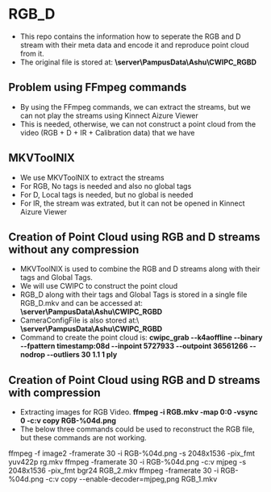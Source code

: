 # RGB_D
* This repo contains the information how to seperate the RGB and D stream with their meta data and encode it and reproduce point cloud from it. 
* The original file is stored at: **\\server\PampusData\Ashu\CWIPC_RGBD**

## Problem using FFmpeg commands
* By using the FFmpeg commands, we can extract the streams, but we can not play the streams using Kinnect Aizure Viewer
* This is needed, otherwise, we can not construct a point cloud from the video (RGB + D + IR + Calibration data) that we have


## MKVToolNIX
* We use MKVToolNIX to extract the streams 
* For RGB, No tags is needed and also no global tags
* For D, Local tags is needed, but no global is needed
* For IR, the stream was extrated, but it can not be opened in Kinnect Aizure Viewer

## Creation of Point Cloud using RGB and D streams without any compression
* MKVToolNIX is used to combine the RGB and D streams along with their tags and Global Tags.
* We will use CWIPC to construct the point cloud
* RGB_D along with their tags and Global Tags is stored in a single file RGB_D.mkv and can be accessed at: **\\server\PampusData\Ashu\CWIPC_RGBD**
* CameraConfigFile is also stored at:\ **\\server\PampusData\Ashu\CWIPC_RGBD**
* Command to create the point cloud is: **cwipc_grab --k4aoffline --binary --fpattern timestamp:08d --inpoint 5727933 --outpoint 36561266 --nodrop --outliers 30 1.1 1 ply**


## Creation of Point Cloud using RGB and D streams with compression
* Extracting images for RGB Video.
**ffmpeg -i RGB.mkv -map 0:0 -vsync 0 -c:v copy RGB-%04d.png**
* The below three commands could be used to reconstruct the RGB file, but these commands are not working. 

ffmpeg -f image2 -framerate 30 -i RGB-%04d.png -s 2048x1536 -pix_fmt yuv422p rg.mkv
ffmpeg -framerate 30 -i RGB-%04d.png -c:v mjpeg -s 2048x1536 -pix_fmt bgr24 RGB_2.mkv
ffmpeg -framerate 30 -i RGB-%04d.png -c:v copy --enable-decoder=mjpeg,png RGB_1.mkv


